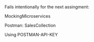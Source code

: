 Fails intentionally for the next assingment:

MockingMicroservices

Postman: SalesCollection

Using POSTMAN-API-KEY
